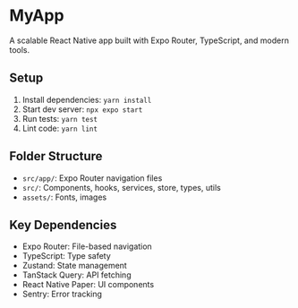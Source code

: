 # MyApp

A scalable React Native app built with Expo Router, TypeScript, and modern tools.

## Setup

1. Install dependencies: `yarn install`
2. Start dev server: `npx expo start`
3. Run tests: `yarn test`
4. Lint code: `yarn lint`

## Folder Structure

- `src/app/`: Expo Router navigation files
- `src/`: Components, hooks, services, store, types, utils
- `assets/`: Fonts, images

## Key Dependencies

- Expo Router: File-based navigation
- TypeScript: Type safety
- Zustand: State management
- TanStack Query: API fetching
- React Native Paper: UI components
- Sentry: Error tracking
